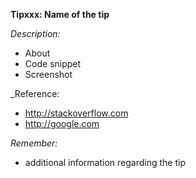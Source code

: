 **Tipxxx: Name of the tip**

_Description:_
- About
- Code snippet
- Screenshot

_Reference: 
- http://stackoverflow.com
- http://google.com

_Remember:_
- additional information regarding the tip

